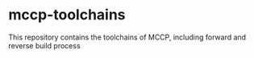 # mccp-toolchains
This repository contains the toolchains of MCCP, including forward and reverse build process

